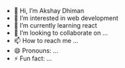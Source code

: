 - 👋 Hi, I’m Akshay Dhiman
- 👀 I’m interested in web development
- 🌱 I’m currently learning react
- 💞️ I’m looking to collaborate on ...
- 📫 How to reach me ...
- 😄 Pronouns: ...
- ⚡ Fun fact: ...

<!---
AkkiDhiman07/AkkiDhiman07 is a ✨ special ✨ repository because its `README.md` (this file) appears on your GitHub profile.
You can click the Preview link to take a look at your changes.
--->
